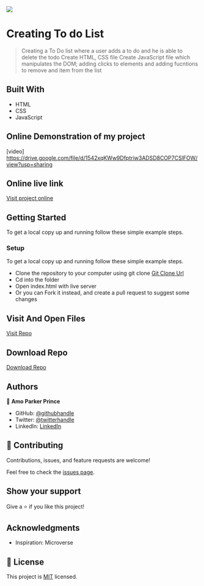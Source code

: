 ![](https://img.shields.io/badge/mrparkersson-blueviolet)

# Creating To do List

> Creating a To Do list where a user adds a to do and he is able to delete the todo
> Create HTML, CSS file
> Create JavaScript file which manipulates the DOM; adding clicks to elements and adding fucntions to remove and item from the list

## Built With

- HTML
- CSS
- JavaScript

## Online Demonstration of my project

[video]
https://drive.google.com/file/d/1542xqKWw9Dfptriw3ADSD8COP7CSlFOW/view?usp=sharing

## Online live link

[Visit project online](https://github.com/mrparkersson/To-Do-list)

## Getting Started

To get a local copy up and running follow these simple example steps.

### Setup

To get a local copy up and running follow these simple example steps.

- Clone the repository to your computer using git clone [Git Clone Url](https://github.com/mrparkersson/Webpack-To-Do-List)
- Cd into the folder
- Open index.html with live server
- Or you can Fork it instead, and create a pull request to suggest some changes

## Visit And Open Files

[Visit Repo](https://github.com/mrparkersson/Webpack-To-Do-List)

## Download Repo

[Download Repo](https://github.com/mrparkersson/Webpack-To-Do-List)

## Authors

👤 **Amo Parker Prince**

- GitHub: [@githubhandle](https://github.com/mrparkersson)
- Twitter: [@twitterhandle](https://twitter.com/theparkersson)
- LinkedIn: [LinkedIn](https://linkedin.com/in/amoparkerprince)

## 🤝 Contributing

Contributions, issues, and feature requests are welcome!

Feel free to check the [issues page](https://github.com/mrparkersson/Webpack-To-Do-List).

## Show your support

Give a ⭐️ if you like this project!

## Acknowledgments

- Inspiration: Microverse

## 📝 License

This project is [MIT](./MIT.md) licensed.
